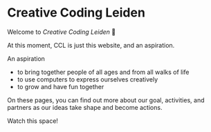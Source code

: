 # Creative Coding Leiden

Welcome to _Creative Coding Leiden_ 👋

At this moment, CCL is just this website, and an aspiration.

An aspiration

- to bring together people of all ages and from all walks of life
- to use computers to express ourselves creatively
- to grow and have fun together

On these pages, you can find out more about our goal, activities, and partners as our ideas take shape and become actions.

Watch this space!
